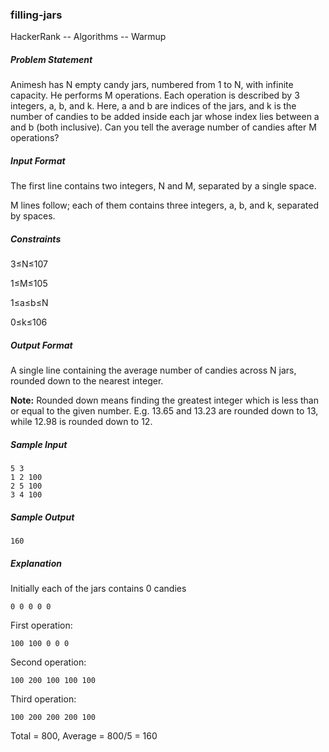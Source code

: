 ### filling-jars
HackerRank -- Algorithms -- Warmup

##### Problem Statement

Animesh has N empty candy jars, numbered from 1 to N, with infinite capacity. He performs M operations. Each operation is described by 3 integers, a, b, and k. Here, a and b are indices of the jars, and k is the number of candies to be added inside each jar whose index lies between a and b (both inclusive). Can you tell the average number of candies after M operations?

##### Input Format

The first line contains two integers, N and M, separated by a single space.

M lines follow; each of them contains three integers, a, b, and k, separated by spaces.

##### Constraints 
3≤N≤107 

1≤M≤105 

1≤a≤b≤N 

0≤k≤106

##### Output Format

A single line containing the average number of candies across N jars, rounded down to the nearest integer.

**Note:** Rounded down means finding the greatest integer which is less than or equal to the given number. E.g. 13.65 and 13.23 are rounded down to 13, while 12.98 is rounded down to 12.

##### Sample Input
```
5 3
1 2 100
2 5 100
3 4 100
```
##### Sample Output
```
160
```
##### Explanation

Initially each of the jars contains 0 candies

`0 0 0 0 0`

First operation:

`100 100 0 0 0`  

Second operation:

`100 200 100 100 100`  

Third operation:

`100 200 200 200 100`

Total = 800, Average = 800/5 = 160
